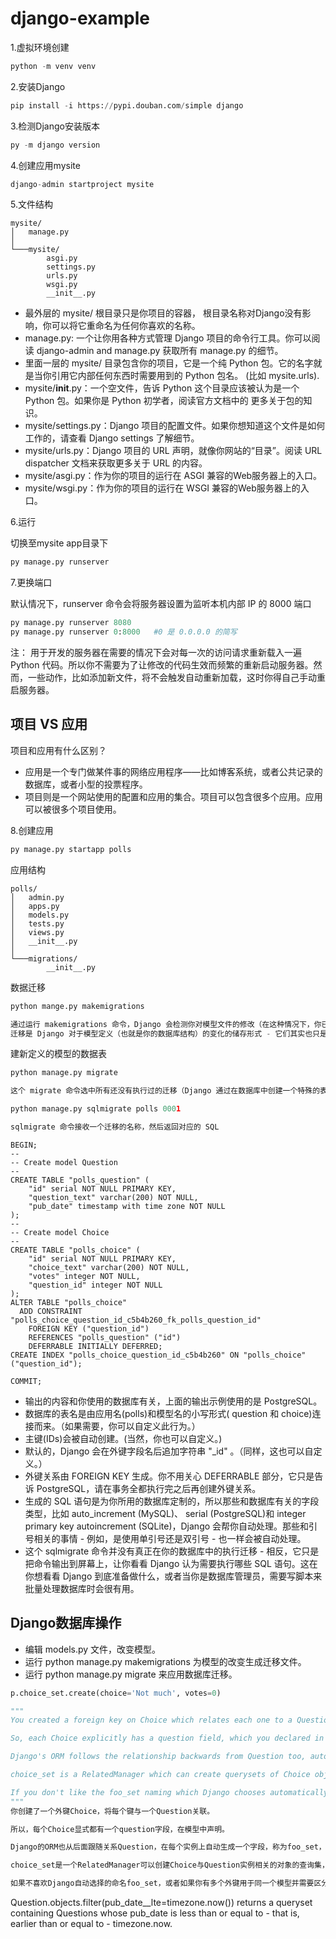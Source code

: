 # django-example

1.虚拟环境创建

```python
python -m venv venv
```

2.安装Django

```python
pip install -i https://pypi.douban.com/simple django
```

3.检测Django安装版本

```python
py -m django version
```

4.创建应用mysite

```python
django-admin startproject mysite
```

5.文件结构

```shell
mysite/
│   manage.py
│
└───mysite/
        asgi.py
        settings.py
        urls.py
        wsgi.py
        __init__.py
```

- 最外层的 mysite/ 根目录只是你项目的容器， 根目录名称对Django没有影响，你可以将它重命名为任何你喜欢的名称。
- manage.py: 一个让你用各种方式管理 Django 项目的命令行工具。你可以阅读 django-admin and manage.py 获取所有 manage.py 的细节。
- 里面一层的 mysite/ 目录包含你的项目，它是一个纯 Python 包。它的名字就是当你引用它内部任何东西时需要用到的 Python 包名。 (比如 mysite.urls).
- mysite/__init__.py：一个空文件，告诉 Python 这个目录应该被认为是一个 Python 包。如果你是 Python 初学者，阅读官方文档中的 更多关于包的知识。
- mysite/settings.py：Django 项目的配置文件。如果你想知道这个文件是如何工作的，请查看 Django settings 了解细节。
- mysite/urls.py：Django 项目的 URL 声明，就像你网站的“目录”。阅读 URL dispatcher 文档来获取更多关于 URL 的内容。
- mysite/asgi.py：作为你的项目的运行在 ASGI 兼容的Web服务器上的入口。
- mysite/wsgi.py：作为你的项目的运行在 WSGI 兼容的Web服务器上的入口。

6.运行

切换至mysite app目录下

```python
py manage.py runserver
```

7.更换端口

默认情况下，runserver 命令会将服务器设置为监听本机内部 IP 的 8000 端口

```python
py manage.py runserver 8080
py manage.py runserver 0:8000   #0 是 0.0.0.0 的简写
```

注：
用于开发的服务器在需要的情况下会对每一次的访问请求重新载入一遍 Python 代码。所以你不需要为了让修改的代码生效而频繁的重新启动服务器。然而，一些动作，比如添加新文件，将不会触发自动重新加载，这时你得自己手动重启服务器。

## 项目 VS 应用

项目和应用有什么区别？

- 应用是一个专门做某件事的网络应用程序——比如博客系统，或者公共记录的数据库，或者小型的投票程序。
- 项目则是一个网站使用的配置和应用的集合。项目可以包含很多个应用。应用可以被很多个项目使用。

8.创建应用

```python
py manage.py startapp polls
```

应用结构

```shell
polls/
│   admin.py
│   apps.py
│   models.py
│   tests.py
│   views.py
│   __init__.py
│
└───migrations/
        __init__.py
```

数据迁移

```python
python mange.py makemigrations

通过运行 makemigrations 命令，Django 会检测你对模型文件的修改（在这种情况下，你已经取得了新的），并且把修改的部分储存为一次 迁移。
迁移是 Django 对于模型定义（也就是你的数据库结构）的变化的储存形式 - 它们其实也只是一些你磁盘上的文件。如果你想的话，你可以阅读一下你模型的迁移数据，它被储存在 polls/migrations/0001_initial.py 里。
```

建新定义的模型的数据表

```python
python manage.py migrate

这个 migrate 命令选中所有还没有执行过的迁移（Django 通过在数据库中创建一个特殊的表 django_migrations 来跟踪执行过哪些迁移）并应用在数据库上 - 也就是将你对模型的更改同步到数据库结构上。
```

```python
python manage.py sqlmigrate polls 0001

sqlmigrate 命令接收一个迁移的名称，然后返回对应的 SQL
```

```mysql
BEGIN;
--
-- Create model Question
--
CREATE TABLE "polls_question" (
    "id" serial NOT NULL PRIMARY KEY,
    "question_text" varchar(200) NOT NULL,
    "pub_date" timestamp with time zone NOT NULL
);
--
-- Create model Choice
--
CREATE TABLE "polls_choice" (
    "id" serial NOT NULL PRIMARY KEY,
    "choice_text" varchar(200) NOT NULL,
    "votes" integer NOT NULL,
    "question_id" integer NOT NULL
);
ALTER TABLE "polls_choice"
  ADD CONSTRAINT "polls_choice_question_id_c5b4b260_fk_polls_question_id"
    FOREIGN KEY ("question_id")
    REFERENCES "polls_question" ("id")
    DEFERRABLE INITIALLY DEFERRED;
CREATE INDEX "polls_choice_question_id_c5b4b260" ON "polls_choice" ("question_id");

COMMIT;
```

- 输出的内容和你使用的数据库有关，上面的输出示例使用的是 PostgreSQL。
- 数据库的表名是由应用名(polls)和模型名的小写形式( question 和 choice)连接而来。（如果需要，你可以自定义此行为。）
- 主键(IDs)会被自动创建。(当然，你也可以自定义。)
- 默认的，Django 会在外键字段名后追加字符串 "_id" 。（同样，这也可以自定义。）
- 外键关系由 FOREIGN KEY 生成。你不用关心 DEFERRABLE 部分，它只是告诉 PostgreSQL，请在事务全都执行完之后再创建外键关系。
- 生成的 SQL 语句是为你所用的数据库定制的，所以那些和数据库有关的字段类型，比如 auto_increment (MySQL)、 serial (PostgreSQL)和 integer primary key autoincrement (SQLite)，Django 会帮你自动处理。那些和引号相关的事情 - 例如，是使用单引号还是双引号 - 也一样会被自动处理。
- 这个 sqlmigrate 命令并没有真正在你的数据库中的执行迁移 - 相反，它只是把命令输出到屏幕上，让你看看 Django 认为需要执行哪些 SQL 语句。这在你想看看 Django 到底准备做什么，或者当你是数据库管理员，需要写脚本来批量处理数据库时会很有用。

## Django数据库操作

- 编辑 models.py 文件，改变模型。
- 运行 python manage.py makemigrations 为模型的改变生成迁移文件。
- 运行 python manage.py migrate 来应用数据库迁移。

```python
p.choice_set.create(choice='Not much', votes=0)

"""
You created a foreign key on Choice which relates each one to a Question.

So, each Choice explicitly has a question field, which you declared in the model.

Django's ORM follows the relationship backwards from Question too, automatically generating a field on each instance called foo_set where Foo is the model with a ForeignKey field to that model.

choice_set is a RelatedManager which can create querysets of Choice objects which relate to the Question instance, e.g. q.choice_set.all()

If you don't like the foo_set naming which Django chooses automatically, or if you have more than one foreign key to the same model and need to distinguish them, you can choose your own overriding name using the related_name argument to ForeignKey.
"""
你创建了一个外键Choice，将每个键与一个Question关联。

所以，每个Choice显式都有一个question字段，在模型中声明。

Django的ORM也从后面跟随关系Question，在每个实例上自动生成一个字段，称为foo_set，是 Foo模型的ForeignKey字段。

choice_set是一个RelatedManager可以创建Choice与Question实例相关的对象的查询集，例如q.choice_set.all()。

如果不喜欢Django自动选择的命名foo_set，或者如果你有多个外键用于同一个模型并需要区分它们，则可以使用related_name参数来选择自己的覆盖名称。
```


Question.objects.filter(pub_date__lte=timezone.now()) returns a queryset containing Questions whose pub_date is less than or equal to - that is, earlier than or equal to - timezone.now.